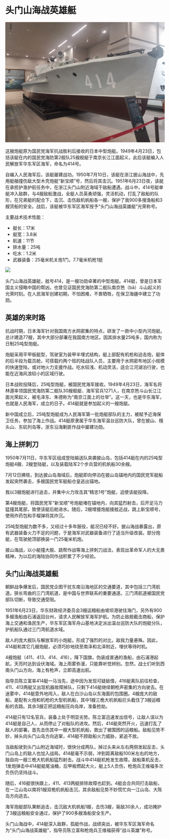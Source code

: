 # 头门山海战英雄艇

![](./images/Heroic-Gunboat-in-the-Toumengshan-Naval-Battle-2.jpg)

这艘炮艇原为国民党海军抗战胜利后接收的日本中型炮艇。1949年4月23日，包括该艇在内的国民党海防第2舰队25艘舰艇于南京长江江面起义，此后该艇编入人民解放军华东军区海军，命名为414号。

自编入人民海军后，该艇屡建战功。1950年7月10日，该艇在浙江披山海战中，先用艇艏撞伤敌大型木壳炮艇“新宝顺”号，然后将其击沉。1951年6月23日夜，该艇在承担护渔护航任务中，在浙江头门山附近海域于敌船遭遇。战斗中，414号艇单艇冲入敌群，与4艘敌船激战，全艇人员英勇顽强，灵活机动，打乱了敌船的队形，在兄弟艇的配合下，击沉、击伤敌机帆船各一艘，保护了我900多搜渔船和3艘货船的安全。战后，该艇被华东军区海军授予“头门山海战英雄艇”光荣称号。

主要战术技术性能：

- 艇长：17米
- 艇宽：3.8米
- 航速：11节
- 排水量：25吨
- 吃水：1.2米
- 武器装备：25毫米机关炮1门，7.7毫米机枪1挺

![](./images/Heroic-Gunboat-in-the-Toumengshan-Naval-Battle-1.jpg)

头门山海战英雄艇，舷号414，是一艘功勋卓著的中型炮艇。414艇，曾是日本军国主义侵略中国的帮凶，也曾见证国民党海防第二舰队南京笆（bā）斗山起义的光荣时刻。在人民海军创建初期，不怕困难，不畏牺牲，在保卫海疆中建立了功勋。

## 英雄的来时路

抗战时期，日本海军针对我国南方水网密集的特点，研发了一款中小型内河炮艇。总计建造77艘，其中大部分部署在我国南方地区。因其排水量25吨多，国内称为日制25吨型炮艇。

炮艇采用平甲板艇型，驾驶室为装甲半埋式结构，艇上部配有机枪和迫击炮，艇体的后半段为载员舱，可搭载约两个班的陆战队人员，主要用于水网密布地区小规模的快速登陆，或对地火力支援作战。吃水较浅、机动灵活，适合江河湖泊行驶，也能在近海风浪较小的区域行驶。

日本战败投降后，25吨型炮艇，被国民党海军接收。1949年4月23日，海军名将林遵率领国民党海防第二舰队30艘舰艇、海军官兵1271人，在南京笆斗山长江江面光荣起义，被毛泽东、朱德称为“南京江面上的壮举”。这一天，也是华东海军，也就是人民海军，成立的日子。414艇就是参加起义的一艘炮艇。

新中国成立后，25吨型炮艇成为人民海军第一批炮艇部队的主力，被赋予近海保卫任务，参加了海上作战。414艇原隶属于华东海军温台巡防大队，曾在披山、檀头山、东矶列岛等，浙东沿海剿匪作战中屡建功勋。

## 海上拼刺刀

1950年7月11日，华东军区组成登陆输送队突袭披山岛，包括414艇在内的25吨型炮艇4艘、2艘登陆艇，以及装载陆军2个步兵营的机帆船30余艘。

7月12日拂晓，到达披山岛海域后，炮艇即向停泊在披山岛锚地内的国民党军艇船发起突然袭击，多艘国民党军艇船仓皇逃出锚地。

我以3艘炮艇进行追击，并集中火力攻击其“精忠1号”炮艇，迫使该艇投降。

第4艘炮艇，将国民党军“新宝顺”号炮艇堵在锚地内，向其猛烈射击，后开足马力猛撞其尾部，致使该艇后舱进水。随后，2艘增援炮艇接舷近战，跳上新宝顺号，使用炸药包和手榴弹将其炸沉。

25吨型炮艇为数不多，又经过十多年服役，艇况已经不好。披山海战暴露出，原有武器装备火力不足的问题，于是海军对武器装备进行了适当升级改装。部分炮艇，在驾驶舱顶部换装一门25毫米机炮。

披山海战，以小艇撞大舰、跳帮作战等海上拼刺刀战法，表现出革命军人的大无畏精神，为以后的海陆协同作战积累了不少经验。

## 头门山海战英雄艇

朝鲜战争爆发后，国民党企图干扰东南沿海地区的交通要道，其中包括三门湾航道。狭长弯曲的三门湾航道，是中国与世界联系的重要通道。三门湾航道被国民党部队切断，导致交通受阻。

1951年6月23日，华东财政经济委员会3艘运粮船由坡坝港驶往海门，另外有900多艘渔船由石浦返回台州，请求人民解放军海军护航。为防止敌舰截击商船，保护海上交通和渔民生产，华东军区海军舟山基地决定派出温台巡防大队的炮艇分队，护航船队通过三门湾航道水域。

敌人的庞大舰队与解放军的小炮艇，形成了强烈的对比，敌我力量悬殊。因此，414艇和其它几艘炮艇，必须巧妙地绕至南泽和北泽附近，埋伏等待时机。

4艘炮艇（411、413、414、416），降下国旗，伪装成普通的渔船，由石浦港起航，天亮时达到设伏海域。海上雨雾弥漫，只能靠听觉辨别。忽然，战士们听到西南头门山方向，海上有枪声，立即高速出航。

指导员陈立富率414艇一马当先，途中因为发现可疑敌情，416艇离队前往检查，411、413两艇又出现机器故障掉队，只剩下414艇继续朝枪声密集的方向驶去。在迷雾中，414艇意外地闯入，敌人在白沙山岛以东海面的包围圈。4艘庞大的敌船，是配有火炮和机枪的大型机帆船，其中1艘三桅大机帆船拦头截住了3艘运粮船的去路。其余3艘正把运粮船压向岛岸，准备抢劫。

414艇只有12名官兵，装备上处于明显劣势。陈立富迅速发出信号，让敌人误以为414艇是自己人，从而停止了对船队的进攻。然后，414艇突然开火，迅速打乱了敌人的部署。首先击伤其中一艘大型机帆船，救出了被围困的运粮船。敌船见势不妙，掉头向头门山岛方向逃窜，414艇不顾敌船火力威胁，紧追不放。

当敌船驶到头门山附近海域时，很快分成两队，掉过头来从左右两侧发起反击，头门山岛上的敌人也加入战局。414艇毫不示弱，冲到距离敌船100米左右的地方，独自向一艘三桅大机帆船猛烈射击。战斗中414艇机枪发生故障，敌船乘机反击，1发炮弹击中414艇艇尾油桶，后甲板燃起大火，艇上5人负伤，枪炮兵王维福多次负伤仍坚持战斗。

随后，416艇很快跟上，411、413两艇排除故障也赶到。4艇会合共同打击敌船，在一江山岛以南将1艘双桅机帆船击沉，其余敌船见势不妙慌忙向一江山岛、大陈岛方向逃去。

海军炮艇部队果断追击，击沉敌大机帆船1艘，击伤3艘，毙敌30余人，成功掩护了3艘运粮船安全通过，保护了900多艘渔船安全生产。

头门山海战中，414艇深入敌群，孤艇作战，战绩突出，被华东军区海军命名为“头门山海战英雄艇”，指导员陈立富和枪炮兵王维福获得“战斗英雄”称号。